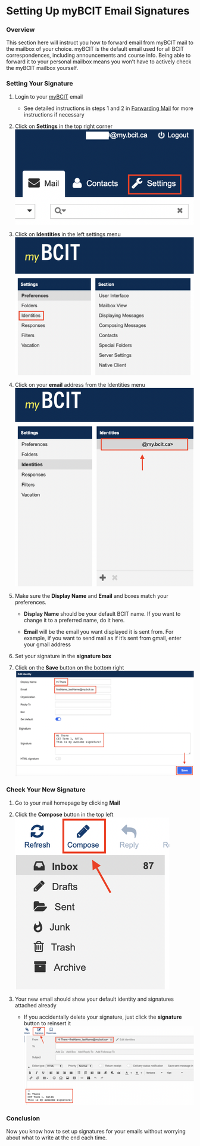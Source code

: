 # Setting Up myBCIT Email Signatures

### Overview

This section here will instruct you how to forward email from myBCIT mail to the mailbox of your choice. myBCIT is the default email used for all BCIT correspondences, including announcements and course info. Being able to forward it to your personal mailbox means you won’t have to actively check the myBCIT mailbox yourself.

### Setting Your Signature

1. Login to your [myBCIT](https://my.bcit.ca) email

    * See detailed instructions in steps 1 and 2 in [Forwarding Mail](Task-1.md) for more instructions if necessary

2. Click on **Settings** in the top right corner  
![image](./Patty's%20Screenshots/COMM%20Screenshots/Screen%20Shot%202023-03-23%20at%204.46.43%20PM.png)
3. Click on **Identities** in the left settings menu
![image](./Patty's%20Screenshots/COMM%20Screenshots/Signature%20screenshots/Screen%20Shot%202023-03-24%20at%2010.32.21%20AM.png)
4. Click on your **email** address from the Identities menu
![image](./Patty's%20Screenshots/COMM%20Screenshots/Signature%20screenshots/Screen%20Shot%202023-03-24%20at%2010.33.19%20AM.png)
5. Make sure the **Display Name** and **Email** and  boxes match your preferences.

    * **Display Name** should be your default BCIT name. If you want to change it to a preferred name, do it here.

    * **Email** will be the email you want displayed it is sent from. For example, if you want to send mail as if it’s sent from gmail, enter your gmail address

6. Set your signature in the **signature box**
7. Click on the **Save** button on the bottom right
![image](./Patty's%20Screenshots/COMM%20Screenshots/Signature%20screenshots/Screen%20Shot%202023-03-24%20at%2010.40.38%20AM.png)

### Check Your New Signature

1. Go to your mail homepage by clicking **Mail**
2. Click the **Compose** button in the top left  
![image](./Patty's%20Screenshots/COMM%20Screenshots/Signature%20screenshots/Screen%20Shot%202023-03-24%20at%2010.42.11%20AM.png)
3. Your new email should show your default identity and signatures attached already

    * If you accidentally delete your signature, just click the **signature** button to reinsert it
![image](./Patty's%20Screenshots/COMM%20Screenshots/Signature%20screenshots/Screen%20Shot%202023-03-24%20at%2010.45.24%20AM.png)

### Conclusion

Now you know how to set up signatures for your emails without worrying about what to write at the end each time.
